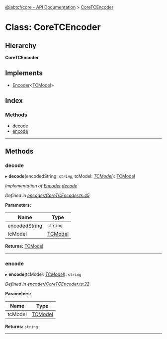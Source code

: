 [@iabtcf/core - API Documentation](../README.md) > [CoreTCEncoder](../classes/coretcencoder.md)

# Class: CoreTCEncoder

## Hierarchy

**CoreTCEncoder**

## Implements

* [Encoder](../interfaces/encoder.md)<[TCModel](tcmodel.md)>

## Index

### Methods

* [decode](coretcencoder.md#decode)
* [encode](coretcencoder.md#encode)

---

## Methods

<a id="decode"></a>

###  decode

▸ **decode**(encodedString: *`string`*, tcModel: *[TCModel](tcmodel.md)*): [TCModel](tcmodel.md)

*Implementation of [Encoder](../interfaces/encoder.md).[decode](../interfaces/encoder.md#decode)*

*Defined in [encoder/CoreTCEncoder.ts:45](https://github.com/chrispaterson/iabtcf-es/blob/2c7676b/modules/core/src/encoder/CoreTCEncoder.ts#L45)*

**Parameters:**

| Name | Type |
| ------ | ------ |
| encodedString | `string` |
| tcModel | [TCModel](tcmodel.md) |

**Returns:** [TCModel](tcmodel.md)

___
<a id="encode"></a>

###  encode

▸ **encode**(tcModel: *[TCModel](tcmodel.md)*): `string`

*Defined in [encoder/CoreTCEncoder.ts:22](https://github.com/chrispaterson/iabtcf-es/blob/2c7676b/modules/core/src/encoder/CoreTCEncoder.ts#L22)*

**Parameters:**

| Name | Type |
| ------ | ------ |
| tcModel | [TCModel](tcmodel.md) |

**Returns:** `string`

___

